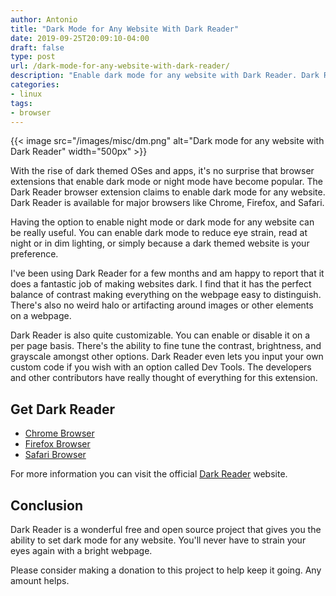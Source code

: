 ```yaml
---
author: Antonio
title: "Dark Mode for Any Website With Dark Reader"
date: 2019-09-25T20:09:10-04:00
draft: false
type: post
url: /dark-mode-for-any-website-with-dark-reader/
description: "Enable dark mode for any website with Dark Reader. Dark Reader is a browser extension that is available for major browsers such as Chrome, Firefox, and Safari."
categories:
- linux
tags:
- browser
---
```


{{< image src="/images/misc/dm.png" alt="Dark mode for any website with Dark Reader" width="500px" >}}

With the rise of dark themed OSes and apps, it's no surprise that browser extensions that enable dark mode or night mode have become popular. The Dark Reader browser extension claims to enable dark mode for any website. Dark Reader is available for major browsers like Chrome, Firefox, and Safari.

<!--more-->

Having the option to enable night mode or dark mode for any website can be really useful. You can enable dark mode to reduce eye strain, read at night or in dim lighting, or simply because a dark themed website is your preference.

I've been using Dark Reader for a few months and am happy to report that it does a fantastic job of making websites dark. I find that it has the perfect balance of contrast making everything on the webpage easy to distinguish. There's also no weird halo or artifacting around images or other elements on a webpage.

Dark Reader is also quite customizable. You can enable or disable it on a per page basis. There's the ability to fine tune the contrast, brightness, and grayscale amongst other options. Dark Reader even lets you input your own custom code if you wish with an option called Dev Tools. The developers and other contributors have really thought of everything for this extension.

## **Get Dark Reader**

- <a href="https://chrome.google.com/webstore/detail/dark-reader/eimadpbcbfnmbkopoojfekhnkhdbieeh" target="_blank">Chrome Browser</a>
- <a href="https://addons.mozilla.org/en-US/firefox/addon/darkreader/" target="_blank">Firefox Browser</a>
- <a href="https://darkreader.org/safari" target="_blank">Safari Browser</a>

For more information you can visit the official <a href="https://darkreader.org/" target="_blank">Dark Reader</a> website.

## **Conclusion**

Dark Reader is a wonderful free and open source project that gives you the ability to set dark mode for any website. You'll never have to strain your eyes again with a bright webpage.

Please consider making a donation to this project to help keep it going. Any amount helps.
